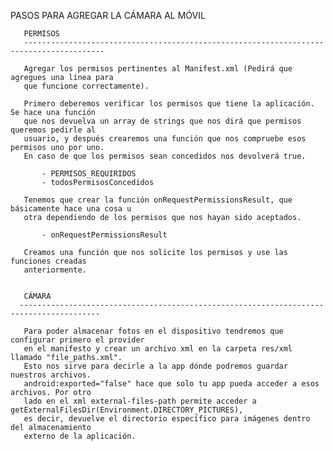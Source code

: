 PASOS PARA AGREGAR LA CÁMARA AL MÓVIL

       PERMISOS
       ----------------------------------------------------------------------------------------

       Agregar los permisos pertinentes al Manifest.xml (Pedirá que agregues una línea para
       que funcione correctamente).

       Primero deberemos verificar los permisos que tiene la aplicación. Se hace una función
       que nos devuelva un array de strings que nos dirá que permisos queremos pedirle al
       usuario, y después crearemos una función que nos compruebe esos permisos uno por uno.
       En caso de que los permisos sean concedidos nos devolverá true.

           - PERMISOS_REQUIRIDOS
           - todosPermisosConcedidos

       Tenemos que crear la función onRequestPermissionsResult, que básicamente hace una cosa u
       otra dependiendo de los permisos que nos hayan sido aceptados.

           - onRequestPermissionsResult

       Creamos una función que nos solicite los permisos y use las funciones creadas
       anteriormente.


       CÁMARA
      ----------------------------------------------------------------------------------------

       Para poder almacenar fotos en el dispositivo tendremos que configurar primero el provider
       en el manifesto y crear un archivo xml en la carpeta res/xml llamado "file_paths.xml".
       Esto nos sirve para decirle a la app dónde podremos guardar nuestros archivos.
       android:exported="false" hace que solo tu app pueda acceder a esos archivos. Por otro
       lado en el xml external-files-path permite acceder a getExternalFilesDir(Environment.DIRECTORY_PICTURES),
       es decir, devuelve el directorio específico para imágenes dentro del almacenamiento
       externo de la aplicación.
